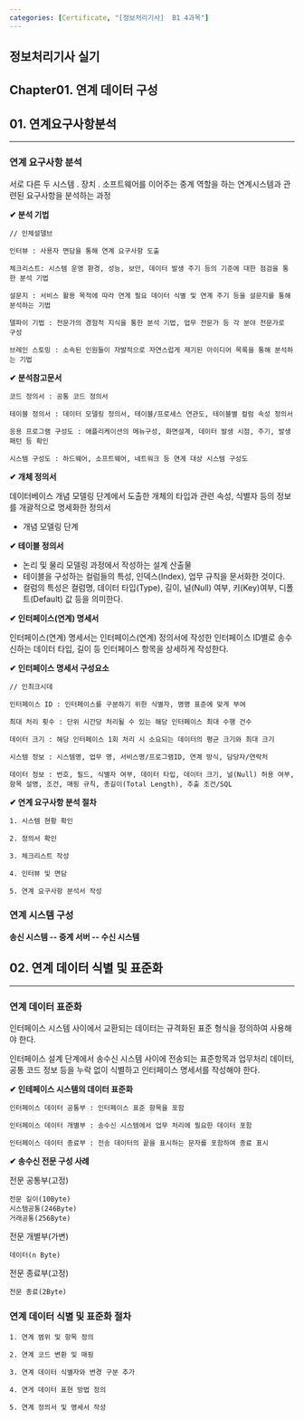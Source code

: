 ```yaml
---
categories: [Certificate, "[정보처리기사]  B1 4과목"]
---
```


## 정보처리기사 실기

## Chapter01. 연계 데이터 구성

## 01. 연계요구사항분석

<hr>

### 연계 요구사항 분석

서로 다른 두 시스템 . 장치 . 소프트웨어를 이어주는 중계 역할을 하는 연계시스템과 관련된 요구사항을 분석하는 과정

**✔ 분석 기법**

```
// 인체설델브

인터뷰 : 사용자 면담을 통해 연계 요구사항 도출

체크리스트: 시스템 운영 환경, 성능, 보안, 데이터 발생 주기 등의 기준에 대한 점검을 통한 분석 기법

설문지 : 서비스 활용 목적에 따라 연계 필요 데이터 식별 및 연계 주기 등을 설문지를 통해 분석하는 기법

델파이 기법 : 전문가의 경험적 지식을 통한 분석 기법, 업무 전문가 등 각 분야 전문가로 구성

브레인 스토밍 : 소속된 인원들이 자발적으로 자연스럽게 제기된 아이디어 목록을 통해 분석하는 기법
```

**✔ 분석참고문서**

```
코드 정의서 : 공통 코드 정의서

테이블 정의서 : 데이터 모델링 정의서, 테이블/프로세스 연관도, 테이블별 컬럼 속성 정의서

응용 프로그램 구성도 : 애플리케이션의 메뉴구성, 화면설계, 데이터 발생 시점, 주기, 발생 패턴 등 확인

시스템 구성도 : 하드웨어, 소프트웨어, 네트워크 등 연계 대상 시스템 구성도
```

**✔ 개체 정의서**

데이터베이스 개념 모델링 단계에서 도출한 개체의 타입과 관련 속성, 식별자 등의 정보를 개괄적으로 명세화한 정의서

- 개념 모델링 단계

**✔ 테이블 정의서**

- 논리 및 물리 모델링 과정에서 작성하는 설계 산출물
- 테이블을 구성하는 컬럼들의 특성, 인덱스(Index), 업무 규칙을 문서화한 것이다.
- 컬럼의 특성은 컬럼명, 데이터 타입(Type), 길이, 널(Null) 여부, 키(Key)여부, 디폴트(Default) 값 등을 의미한다.

**✔ 인터페이스(연계) 명세서**

인터페이스(연계) 명세서는 인터페이스(연계) 정의서에 작성한 인터페이스 ID별로 송수신하는 데이터 타입, 길이 등 인터페이스 항목을 상세하게 작성한다.

**✔ 인터페이스 명세서 구성요소**

```
// 인최크시데

인터페이스 ID : 인터페이스를 구분하기 위한 식별자, 명명 표준에 맞게 부여

최대 처리 횟수 : 단위 시간당 처리될 수 있는 해당 인터페이스 최대 수행 건수

데이터 크기 : 해당 인터페이스 1회 처리 시 소요되는 데이터의 평균 크기와 최대 크기

시스템 정보 : 시스템명, 업무 명, 서비스명/프로그램ID, 연계 방식, 담당자/연락처

데이터 정보 : 번호, 필드, 식별자 여부, 데이터 타입, 데이터 크기, 널(Null) 허용 여부, 항목 설명, 조건, 매핑 규칙, 총길이(Total Length), 추출 조건/SQL
```

**✔ 연계 요구사항 분석 절차**

```
1. 시스템 현황 확인

2. 정의서 확인

3. 체크리스트 작성

4. 인터뷰 및 면담

5. 연계 요구사항 분석서 작성
```

### 연계 시스템 구성

**송신 시스템 -- 중계 서버 -- 수신 시스템**


## 02. 연계 데이터 식별 및 표준화

<hr>

### 연계 데이터 표준화

인터페이스 시스템 사이에서 교환되는 데이터는 규격화된 표준 형식을 정의하여 사용해야 한다.

인터페이스 설계 단계에서 송수신 시스템 사이에 전송되는 표준항목과 업무처리 데이터, 공통 코드 정보 등을 누락 없이 식별하고 인터페이스 명세서를 작성해야 한다.

**✔ 인테페이스 시스템의 데이터 표준화**

```
인터페이스 데이터 공통부 : 인터페이스 표준 항목을 포함

인터페이스 데이터 개별부 : 송수신 시스템에서 업무 처리에 필요한 데이터 포함

인터페이스 데이터 종료부 : 전송 데이터의 끝을 표시하는 문자를 포함하여 종료 표시
```

**✔ 송수신 전문 구성 사례**

전문 공통부(고정)

```
전문 길이(10Byte)
시스템공통(246Byte)
거래공통(256Byte)
```

전문 개별부(가변)
```
데이터(n Byte)
```

전문 종료부(고정)
```
전문 종료(2Byte)
```

### 연계 데이터 식별 및 표준화 절차

```
1. 연계 범위 및 항목 정의

2. 연계 코드 변환 및 매핑

3. 연계 데이터 식별자와 변경 구분 추가

4. 연게 데이터 표현 방법 정의

5. 연계 정의서 및 명세서 작성
```
